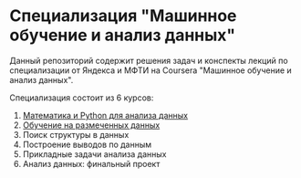 # Специализация "Машинное обучение и анализ данных"

Данный репозиторий содержит решения задач и конспекты лекций по специализации от Яндекса и МФТИ на Coursera "Машинное обучение и анализ данных".

Специализация состоит из 6 курсов:

1. [Математика и Python для анализа данных](https://github.com/AlexG888/Specialization_from_MIPT_and_Yandex/tree/master/course_1)
2. [Обучение на размеченных данных](https://github.com/AlexG888/Specialization_from_MIPT_and_Yandex/tree/master/course_2)
3. Поиск структуры в данных
4. Построение выводов по данным
5. Прикладные задачи анализа данных
6. Анализ данных: финальный проект
